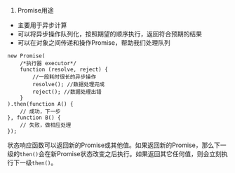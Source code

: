 1. Promise用途

* 主要用于异步计算
* 可以将异步操作队列化，按照期望的顺序执行，返回符合预期的结果
* 可以在对象之间传递和操作Promise，帮助我们处理队列

```
new Promise(
	/*执行器 executor*/
	function (resolve, reject) {
		//一段耗时很长的异步操作
		resolve(); //数据处理完成
		reject(); //数据处理出错
	}
).then(function A() {
	// 成功，下一步
}, function B() {
	// 失败，做相应处理
});
```

状态响应函数可以返回新的Promise或其他值。如果返回新的Promise，那么下一级的`then()`会在新Promise状态改变之后执行。如果返回其它任何值，则会立刻执行下一级`then()`。